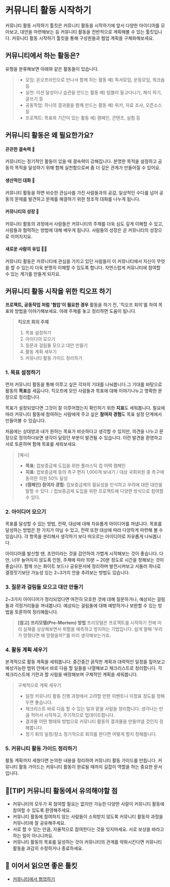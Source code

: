 # 커뮤니티 활동 시작하기
커뮤니티 활동 시작하기 툴킷은 커뮤니티 활동을 시작하기에 앞서 다양한 아이디어를 모아보고, 대안을 마련해보는 등 커뮤니티 활동을 전반적으로 계획해볼 수 있는 툴킷입니다. 커뮤니티 활동 시작하기 툴킷을 통해 구성원들과 협업 계획을 구체화해보세요.

## 커뮤니티에서 하는 활동은?
유형을 분류해보면 아래와 같은 활동들이 있습니다. 
> * 모임: 온오프라인으로 만나서 함께 하는 활동
> 예) 독서모임, 운동모임, 워크숍 등
> * 실천: 미션 달성이나 습관을 만드는 활동
> 예) 텀블러 들고다니기, 채식 하기, 글쓰기 등
> * 공동작업: 하나의 결과물을 함께 만드는 활동
> 예) 위키, 자료 조사, 오픈소스 등
> * 프로젝트: 목표와 기간이 있는 활동
> 예) 캠페인, 콘텐츠, 실험 등

## 커뮤니티 활동은 왜 필요한가요?
#### 끈끈한 결속력 🙌
커뮤니티는 정기적인 활동이 있을 때 결속력이 강해집니다. 분명한 목적을 설정하고 공동의 목적을 달성하기 위해 함께 실천함으로써 좀 더 깊은 관계가 만들어질 수 있어요.
#### 생산적인 대화 💬
커뮤니티 활동을 하면 비슷한 관심사를 가진 사람들과의 공감, 일상적인 수다를 넘어 공동의 문제를 발견하고 문제를 해결하기 위한 창조적 대화를 나누게 됩니다.
#### 커뮤니티의 성장 🐣
커뮤니티 활동의 과정에서 사람들은 커뮤니티의 주제를 더욱 심도 깊게 이해할 수 있고, 사람들과 협력하는 방법에 대해 배우게 됩니다. 사람들의 성장은 곧 커뮤니티의 성장으로 이어지지요.
#### 새로운 사람의 유입 🙋🏻
커뮤니티 활동은 커뮤니티에 관심을 가지고 있던 사람들이 이 커뮤니티에서 자신이 무엇을 할 수 있는지 더욱 분명히 이해할 수 있도록 합니다. 자연스럽게 커뮤니티에 참여할 수 있는 계기를 만들게 되지요.

## 커뮤니티 활동 시작을 위한 킥오프 하기
**프로젝트, 공동작업 처럼 '협업'이 필요한 경우** 활동을 하기 전, '킥오프 회의'를 하여 목표와 방법을 이야기해보세요. 아래 주제를 놓고 정리하면 도움이 됩니다.

> **킥오프 회의 주제**
> 1. 목표 설정하기
> 2. 아이디어 모으기
> 3. 질문과 걸림돌 모으고 대안 만들기
> 4. 활동 계획 세우기
> 5. 커뮤니티 활동 가이드 정리하기

### 1. 목표 설정하기
먼저 커뮤니티 활동을 통해 이루고 싶은 각자의 기대를 나눠봅니다.그 기대를 바탕으로 활동의 **목표**를 세웁니다. 킥오프에 모인 사람들과 목표에 대해 이야기나누고 명확한 문장으로 정리합니다. 

목표가 설정되었다면 그것이 잘 이루어졌는지 확인하기 위한 **지표**도 세워봅니다. 필요에 따라 커뮤니티 활동에 참여하는 사람에게 주고 싶은 **참여자 경험**도 목표 설정 단계에서 만들어볼 수 있습니다. 

처음에는 상대방과 내가 원하는 목표가 비슷하다고 생각할 수 있지만, 의견을 나누고 문장으로 정의하다보면 생각이 달랐던 부분이 발견될 수 있습니다. 이런 발견을 환영하고 서로 토론하며 함께 목표를 세워보세요.

> [예시]
> * **목표:** 컵보증금제 도입을 위한 플라스틱 컵 어택 캠페인
> * **지표:** 컵보증금제 동의 촉구 편지 1,000개 보내기 / 대상 국회위원 중 촉구에 동의한 의원 50% 달성
> * **(캠페인) 참여자 경험:** 컵보증금제의 필요성을 인식하고 우려에 대한 대안을 말할 수 있다. / 컵보증금제 도입을 위한 프로젝트에 다양한 방식으로 참여할 수 있다.

### 2. 아이디어 모으기
목표를 달성할 수 있는 방법, 전략, 대상에 대해 자유롭게 아이디어를 꺼냅니다. 목표를 달성하는 방법은 한 가지가 아닐 수 있고, 전략 또한 대상에 따라 다양하게 마련해 볼 수 있습니다. 각 항목을 분리해서 생각하기 보다 떠오르는 아이디어로 자유롭게 나눠봅니다.

아이디어를 발산할 땐, 초안이라는 것을 감안하여 가볍게 시작해보는 것이 좋습니다. 다만, 너무 늘어지지 않도록 인원, 주제에 따라 10분 ~ 20분 정도로 시간을 정해보는 것이 좋습니다. 함께 쓰는 화이트 보드나 공유문서에 정리하며 발전시켜보고 서둘러 하나로 결정짓기보단 가능성 있는 2~3가지 안을 추려보는 방법도 있습니다. 

### 3. 질문과 걸림돌 모으고 대안 만들기
2~3가지 아이디어가 정리되었다면 여전히 모호한 것에 대해 질문하거나, 예상되는 걸림돌과 걱정거리들을 꺼내봅니다. 예상되는 걸림돌에 대해 예방하거나 보완할 수 있는 방법을 토론하여 정리해둡니다.

> **[참고] 프리모템(Pre-Mortem) 방법**
> 프리모템은 프로젝트를 시작하기 전에 미리 실패를 상상해보면서 위험을 예측하고 방지하는 기법입니다. 쉽게 말해 '우리가 망했다면 왜 망했을까?'를 미리 생각해보는거죠.

### 4. 활동 계획 세우기
본격적으로 활동 계획을 세워봅니다. 중간중간 굵직한 계획과 대략적인 일정을 짚어보고 예상가능한 범위 안에서 바로 다음 할 일들을 나열해보고 체크리스트로 정리합니다. 각 체크리스트에 기한과 할 사람을 배정해보며 구체적인 계획을 세워봅니다.

> 구체적으로 계획 세우기
> * 일정
> 커뮤니티 활동 진행 과정에서 고려할 만한 이벤트나 이정표 정도를 정해두면 좋습니다.
> * 체크리스트 
> 바로 다음 할 수 있는 일과 맡을 사람을 정리합니다. 생각나는 만큼 적어서 시작하고, 주기적으로 업데이트합니다.
> * 결과물
> 어떤 형태와 방법으로 커뮤니티 활동의 결과물을 만들어낼 것인지 정해봅니다. 
> * 정기 회의 일정/장소
> 정기적으로 회의를 한다면 어떻게 할지 정해봅니다. 

### 5. 커뮤니티 활동 가이드 정리하기
활동 계획까지 세웠다면 논의한 내용을 정리하여 커뮤니티 활동 가이드를 만듭니다. 커뮤니티 활동 가이드는 커뮤니티 활동이 완료될 때까지 길잡이 역할을 하는 중요한 문서입니다.

## 📌[TIP] 커뮤니티 활동에서 유의해야할 점
* 커뮤니티의 모두가 꼭 참여할 필요는 없지만 가능한 다양한 사람이 커뮤니티 활동에 참여할 수 있도록 환영해주세요.
* 커뮤니티 활동에 참여하지 않는 사람들이 소외받지 않도록 커뮤니티 활동의 과정을 커뮤니티에 잘 공유해주세요.
* 서로 할 수 있는 만큼, 자율적으로 참여한다는 것을 잊지마세요. 서로 보상을 바라고 하는 일이 아니니까요.
* 커뮤니티 활동의 목표를 달성하는 것이 커뮤니티의 관계를 악화시킨다면 커뮤니티 활동을 과감히 수정하거나 종료하세요.

## 🧰 이어서 읽으면 좋은 툴킷
* [커뮤니티에서 협업하기](https://toolkit.parti.coop/community/co-work.html)
